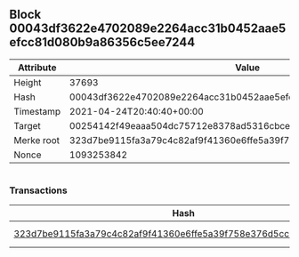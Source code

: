 ## Block 00043df3622e4702089e2264acc31b0452aae5efcc81d080b9a86356c5ee7244

Attribute | Value
--- | ---
Height | 37693
Hash | 00043df3622e4702089e2264acc31b0452aae5efcc81d080b9a86356c5ee7244
Timestamp | 2021-04-24T20:40:40+00:00
Target | 00254142f49eaaa504dc75712e8378ad5316cbcead634704b3734b6271167cc4
Merke root | 323d7be9115fa3a79c4c82af9f41360e6ffe5a39f758e376d5cc3df3f5908158
Nonce | 1093253842

```

```

### Transactions

Hash | Amount
--- | ---
[323d7be9115fa3a79c4c82af9f41360e6ffe5a39f758e376d5cc3df3f5908158](323d7be9115fa3a79c4c82af9f41360e6ffe5a39f758e376d5cc3df3f5908158.md) | 10.00000000 SKEPTI 
